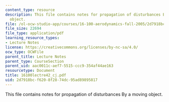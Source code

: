 ```yaml
---
content_type: resource
description: This file contains notes for propagation of disturbances By a moving
  object.
file: /ol-ocw-studio-app/courses/16-100-aerodynamics-fall-2005/2d7918bcf6208f2874dc95ad89895817_16100lectre42_cj.pdf
file_size: 22694
file_type: application/pdf
learning_resource_types:
- Lecture Notes
license: https://creativecommons.org/licenses/by-nc-sa/4.0/
ocw_type: OCWFile
parent_title: Lecture Notes
parent_type: CourseSection
parent_uid: aac0011c-aef7-5515-ccc9-354af44ae163
resourcetype: Document
title: 16100lectre42_cj.pdf
uid: 2d7918bc-f620-8f28-74dc-95ad89895817
---
```

This file contains notes for propagation of disturbances By a moving object.